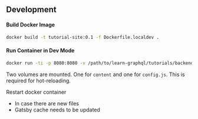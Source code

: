## Development

#### Build Docker Image
```bash
docker build -t tutorial-site:0.1 -f Dockerfile.localdev .
```

#### Run Container in Dev Mode

```bash
docker run -ti -p 8080:8080 -v /path/to/learn-graphql/tutorials/backend/hasura-advanced/tutorial-site-zh/content:/gatsby-gitbook-starter/content -v /path/to/learn-graphql/tutorials/backend/hasura-advanced/tutorial-site-zh/config.js:/gatsby-gitbook-starter/config.js tutorial-site:0.1
```

Two volumes are mounted. One for `content` and one for `config.js`. This is required for hot-reloading. 

Restart docker container
- In case there are new files
- Gatsby cache needs to be updated

